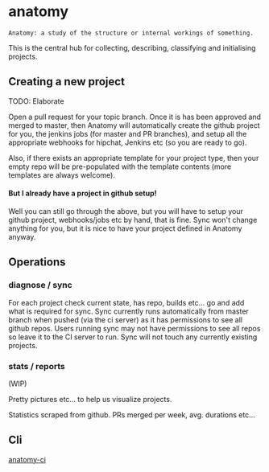 anatomy
=======

```
Anatomy: a study of the structure or internal workings of something.
```

This is the central hub for collecting, describing, classifying and initialising projects.


Creating a new project
----------

TODO: Elaborate

Open a pull request for your topic branch. Once it is has been approved and merged to master,
then Anatomy will automatically create the github project for you, the jenkins jobs (for master and PR branches), and setup all the appropriate webhooks for hipchat, Jenkins etc (so you are ready to go).

Also, if there exists an appropriate template for your project type, then your empty repo will be pre-populated with the template contents (more templates are always welcome).

#### But I already have a project in github setup!

Well you can still go through the above, but you will have to setup your github project, webhooks/jobs etc by hand, that is fine. Sync won't change anything for you, but it is nice to have your project defined in Anatomy anyway.


Operations
----------

### diagnose / sync

For each project check current state, has repo, builds etc... go and add what is required for sync.
Sync currently runs automatically from master branch when pushed (via the ci server) as it has permissions to see all github repos.
Users running sync may not have permissions to see all repos so leave it to the CI server to run.
Sync will not touch any currently existing projects.

### stats / reports

(WIP)

Pretty pictures etc... to help us visualize projects.

Statistics scraped from github. PRs merged per week, avg. durations etc...


Cli
---

[anatomy-ci](doc/anatomy-ci.md)

